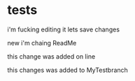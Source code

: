 # tests
i'm fucking editing it 
lets save changes 

new i'm chaing ReadMe

this change was added on line 

this changes was added to MyTestbranch
